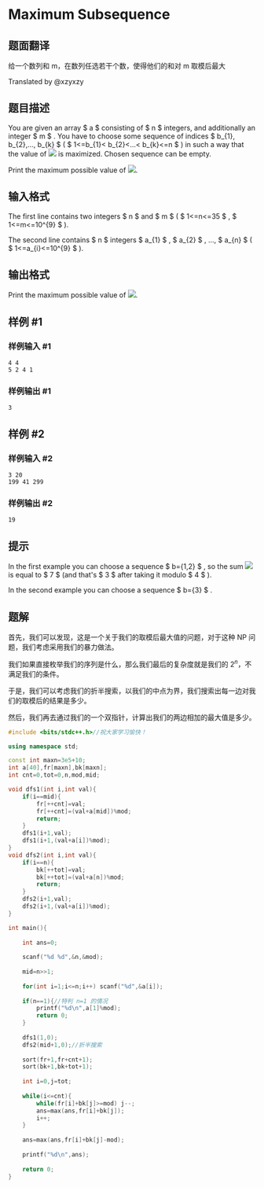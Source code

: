 # Maximum Subsequence

## 题面翻译

给一个数列和 m，在数列任选若干个数，使得他们的和对 m 取模后最大

Translated by @xzyxzy

## 题目描述

You are given an array $ a $ consisting of $ n $ integers, and additionally an integer $ m $ . You have to choose some sequence of indices $ b_{1}, b_{2},..., b_{k} $ ( $ 1<=b_{1}&lt; b_{2}&lt;...&lt; b_{k}<=n $ ) in such a way that the value of ![](https://cdn.luogu.com.cn/upload/vjudge_pic/CF888E/3a3d2e76b5bca3303d7d35912be232a5cadb1203.png) is maximized. Chosen sequence can be empty.

Print the maximum possible value of ![](https://cdn.luogu.com.cn/upload/vjudge_pic/CF888E/3a3d2e76b5bca3303d7d35912be232a5cadb1203.png).

## 输入格式

The first line contains two integers $ n $ and $ m $ ( $ 1<=n<=35 $ , $ 1<=m<=10^{9} $ ).

The second line contains $ n $ integers $ a_{1} $ , $ a_{2} $ , ..., $ a_{n} $ ( $ 1<=a_{i}<=10^{9} $ ).

## 输出格式

Print the maximum possible value of ![](https://cdn.luogu.com.cn/upload/vjudge_pic/CF888E/3a3d2e76b5bca3303d7d35912be232a5cadb1203.png).

## 样例 #1

### 样例输入 #1

```
4 4
5 2 4 1
```

### 样例输出 #1

```
3
```

## 样例 #2

### 样例输入 #2

```
3 20
199 41 299
```

### 样例输出 #2

```
19
```

## 提示

In the first example you can choose a sequence $ b={1,2} $ , so the sum ![](https://cdn.luogu.com.cn/upload/vjudge_pic/CF888E/08d6750b1b23699a8b513ddd01c316f10e6a789c.png) is equal to $ 7 $ (and that's $ 3 $ after taking it modulo $ 4 $ ).

In the second example you can choose a sequence $ b={3} $ .

## 题解
首先，我们可以发现，这是一个关于我们的取模后最大值的问题，对于这种 NP 问题，我们考虑采用我们的暴力做法。

我们如果直接枚举我们的序列是什么，那么我们最后的复杂度就是我们的 $2^n$，不满足我们的条件。

于是，我们可以考虑我们的折半搜索，以我们的中点为界，我们搜索出每一边对我们的取模后的结果是多少。

然后，我们再去通过我们的一个双指针，计算出我们的两边相加的最大值是多少。

```cpp
#include <bits/stdc++.h>//祝大家学习愉快！

using namespace std;

const int maxn=3e5+10;
int a[40],fr[maxn],bk[maxn];
int cnt=0,tot=0,n,mod,mid;

void dfs1(int i,int val){
	if(i==mid){
		fr[++cnt]=val;
		fr[++cnt]=(val+a[mid])%mod;
		return;
	}
	dfs1(i+1,val);
	dfs1(i+1,(val+a[i])%mod);
}
void dfs2(int i,int val){
	if(i==n){
		bk[++tot]=val;
		bk[++tot]=(val+a[n])%mod;
		return;
	}
	dfs2(i+1,val);
	dfs2(i+1,(val+a[i])%mod);
}

int main(){
	
	int ans=0;
	
	scanf("%d %d",&n,&mod);
	
	mid=n>>1;
	
	for(int i=1;i<=n;i++) scanf("%d",&a[i]);
	
	if(n==1){//特判 n=1 的情况
		printf("%d\n",a[1]%mod);
		return 0;
	}
	
	dfs1(1,0);
	dfs2(mid+1,0);//折半搜索
	
	sort(fr+1,fr+cnt+1);
	sort(bk+1,bk+tot+1);
	
	int i=0,j=tot;
	
	while(i<=cnt){
		while(fr[i]+bk[j]>=mod) j--;
		ans=max(ans,fr[i]+bk[j]);
		i++;
	}
	
	ans=max(ans,fr[i]+bk[j]-mod);
	
	printf("%d\n",ans);
	
	return 0;
}
```